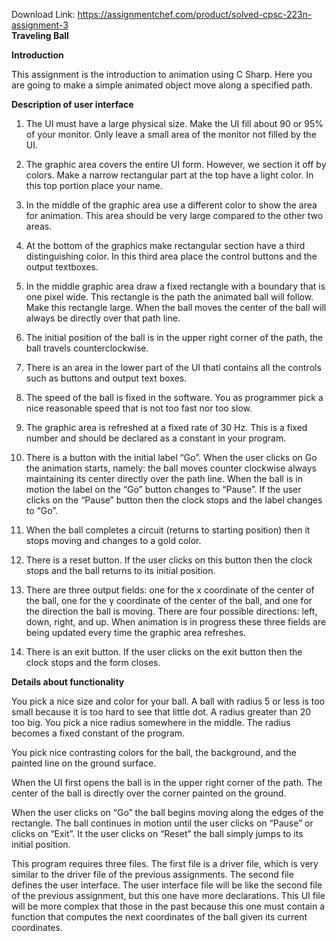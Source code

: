 Download Link: https://assignmentchef.com/product/solved-cpsc-223n-assignment-3
<br>
<strong>Traveling Ball</strong>

<strong>Introduction</strong>

This assignment is the introduction to animation using C Sharp.  Here you are going to make a simple animated object move along a specified path.

<strong>Description of user interface</strong>




<ol>

 <li>The UI must have a large physical size. Make the UI fill about 90 or 95% of your monitor.  Only leave a small area of the monitor not filled by the UI.</li>

</ol>




<ol start="2">

 <li>The graphic area covers the entire UI form. However, we section it off by colors.  Make a narrow rectangular part at the top have a light color.  In this top portion place your name.</li>

</ol>




<ol start="3">

 <li>In the middle of the graphic area use a different color to show the area for animation. This area should be very large compared to the other two areas.</li>

</ol>




<ol start="4">

 <li>At the bottom of the graphics make rectangular section have a third distinguishing color. In this third area place the control buttons and the output textboxes.</li>

</ol>




<ol start="5">

 <li>In the middle graphic area draw a fixed rectangle with a boundary that is one pixel wide. This rectangle is the path the animated ball will follow.  Make this rectangle large.  When the ball moves the center of the ball will always be directly over that path line.</li>

</ol>




<ol start="6">

 <li>The initial position of the ball is in the upper right corner of the path, the ball travels counterclockwise.</li>

</ol>




<ol start="7">

 <li>There is an area in the lower part of the UI thatl contains all the controls such as buttons and output text boxes.</li>

</ol>




<ol start="8">

 <li>The speed of the ball is fixed in the software. You as programmer pick a nice reasonable speed that is not too fast nor too slow.</li>

</ol>




<ol start="9">

 <li>The graphic area is refreshed at a fixed rate of 30 Hz. This is a fixed number and should be declared as a constant in your program.</li>

</ol>




<ol start="10">

 <li>There is a button with the initial label “Go”. When the user clicks on Go the animation starts, namely: the ball moves counter clockwise always maintaining its center directly over the path line.  When the ball is in motion the label on the “Go” button changes to “Pause”.  If the user clicks on the “Pause” button then the clock stops and the label changes to “Go”.</li>

</ol>




<ol start="11">

 <li>When the ball completes a circuit (returns to starting position) then it stops moving and changes to a gold color.</li>

</ol>




<ol start="12">

 <li>There is a reset button. If the user clicks on this button then the clock stops and the ball returns to its initial position.</li>

</ol>




<ol start="13">

 <li>There are three output fields: one for the x coordinate of the center of the ball, one for the y coordinate of the center of the ball, and one for the direction the ball is moving. There are four possible directions: left, down, right, and up.  When animation is in progress these three fields are being updated every time the graphic area refreshes.</li>

</ol>




<ol start="14">

 <li>There is an exit button. If the user clicks on the exit button then the clock stops and the form closes.</li>

</ol>

<strong>Details about functionality</strong>




You pick a nice size and color for your ball.  A ball with radius 5 or less is too small because it is too hard to see that little dot.  A radius greater than 20 too big.  You pick a nice radius somewhere in the middle.  The radius becomes a fixed constant of the program.

You pick nice contrasting colors for the ball, the background, and the painted line on the ground surface.

When the UI first opens the ball is in the upper right corner of the path.  The center of the ball is directly over the corner painted on the ground.

When the user clicks on “Go” the ball begins moving along the edges of the rectangle.  The ball continues in motion until the user clicks on “Pause” or clicks on “Exit”.  It the user clicks on “Reset” the ball simply jumps to its initial position.

This program requires three files.  The first file is a driver file, which is very similar to the driver file of the previous assignments.  The second file defines the user interface.  The user interface file will be like the second file of the previous assignment, but this one have more declarations.  This UI file will be more complex that those in the past because this one must contain a function that computes the next coordinates of the ball given its current coordinates.

























































































